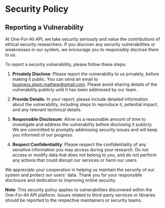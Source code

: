# Security Policy

## Reporting a Vulnerability

At One-For-All API, we take security seriously and value the contributions of ethical security researchers. If you discover any security vulnerabilities or weaknesses in our system, we encourage you to responsibly disclose them to us.

To report a security vulnerability, please follow these steps:

1. **Privately Disclose**: Please report the vulnerability to us privately, before making it public. You can send an email to [business.alwin.mathew@gmail.com](mailto:business.alwin.mathew@gmail.com). Please avoid sharing details of the vulnerability publicly until it has been addressed by our team.

2. **Provide Details**: In your report, please include detailed information about the vulnerability, including steps to reproduce it, potential impact, and any relevant technical details.

3. **Responsible Disclosure**: Allow us a reasonable amount of time to investigate and address the vulnerability before disclosing it publicly. We are committed to promptly addressing security issues and will keep you informed of our progress.

4. **Respect Confidentiality**: Please respect the confidentiality of any sensitive information you may access during your research. Do not access or modify data that does not belong to you, and do not perform any actions that could disrupt our services or harm our users.

We appreciate your cooperation in helping us maintain the security of our system and protect our users' data. Thank you for your responsible disclosure and dedication to improving online security.

**Note**: This security policy applies to vulnerabilities discovered within the One-For-All API platform. Issues related to third-party services or libraries should be reported to the respective maintainers or security teams.
